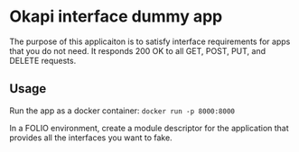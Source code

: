 # Okapi interface dummy app
The purpose of this applicaiton is to satisfy interface requirements for apps that you do not need. It responds 200 OK to all GET, POST, PUT, and DELETE requests.

## Usage
Run the app as a docker container: `docker run -p 8000:8000`

In a FOLIO environment, create a module descriptor for the application that provides all the interfaces you want to fake.
